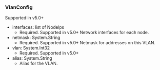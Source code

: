 ### VlanConfig
Supported in v5.0+

- interfaces: list of NodeIps
  - Required. Supported in v5.0+
  Network interfaces for each node.
- netmask: System.String
  - Required. Supported in v5.0+
  Netmask for addresses on this VLAN.
- vlan: System.Int32
  - Required. Supported in v5.0+
- alias: System.String
  - Alias for the VLAN.
